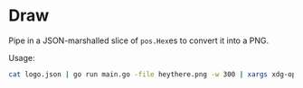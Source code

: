# Draw

Pipe in a JSON-marshalled slice of `pos.Hex`es to convert it into a PNG.

Usage:

```bash
cat logo.json | go run main.go -file heythere.png -w 300 | xargs xdg-open
```
